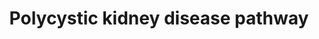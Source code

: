 ---
annotations:
- id: PW:0000003
  parent: signaling pathway
  type: Pathway Ontology
  value: signaling pathway
- id: CL:1000497
  parent: animal cell
  type: Cell Type Ontology
  value: kidney cell
- id: PW:0000300
  parent: disease pathway
  type: Pathway Ontology
  value: kidney disease pathway
- id: DOID:0080322
  type: Disease Ontology
  value: polycystic kidney disease
authors:
- Egonw
- Mkutmon
- MaintBot
- Khanspers
- Fehrhart
- AgustinGV
- Eweitz
citedin: ''
communities:
- Diseases
- ONTOX
- Renal_Genomics
description: A putative PKD pathway proposed in [Torres 2009 (Figure 2)](https://europepmc.org/article/MED/19455193),
  showing up or down regulated genes.   V2R antagonists from [Wikipedia](https://en.wikipedia.org/wiki/Vasopressin_receptor_antagonist#Vaptans).
last-edited: 2025-07-15
ndex: null
organisms:
- Homo sapiens
redirect_from:
- /index.php/Pathway:WP2571
- /instance/WP2571
- /instance/WP2571_r139975
revision: r139975
schema-jsonld:
- '@context': https://schema.org/
  '@id': https://wikipathways.github.io/pathways/WP2571.html
  '@type': Dataset
  creator:
    '@type': Organization
    name: WikiPathways
  description: A putative PKD pathway proposed in [Torres 2009 (Figure 2)](https://europepmc.org/article/MED/19455193),
    showing up or down regulated genes.   V2R antagonists from [Wikipedia](https://en.wikipedia.org/wiki/Vasopressin_receptor_antagonist#Vaptans).
  keywords:
  - ADCY6
  - ADP
  - AMP
  - 'AMP '
  - ATP
  - BRAF
  - CCND1
  - CFTR
  - CTNNB1
  - Ca²⁺
  - Cl-
  - DVL1
  - DVL2
  - DVL3
  - EGF
  - ERBB2
  - ERK1
  - FLT1
  - FOS
  - FZD1
  - FZD10
  - FZD2
  - FZD3
  - FZD4
  - FZD5
  - FZD6
  - FZD7
  - FZD8
  - FZD9
  - GNA11
  - GNAI1
  - GNAI2
  - GNAI3
  - GNAQ
  - GNAS
  - GSK3B
  - HRAS
  - IGF1
  - IGF1R
  - IKBKB
  - IP3
  - JUN
  - K+
  - KCNN4
  - KDR
  - KRAS
  - K⁺
  - LKB1
  - MAP2K2
  - MTOR
  - MYC
  - Metformin
  - Mozavaptan
  - NKCC1
  - NRAS
  - Na+
  - Na⁺
  - PDE1A
  - PKA
  - PKD1
  - PKD2
  - PLCG2
  - PRKAA1
  - PRKAA2
  - PRKAB1
  - PRKAB2
  - PRKAG1
  - PRKAG2
  - PRKAG3
  - RHEB
  - RSK
  - SRC
  - SSTR2
  - Satavaptan
  - Somatostatin
  - TNF
  - TSC1
  - TSC2
  - Tolvaptan
  - Triptolide
  - VEGFB
  - Vasopressin
  - WNT1
  - WNT10A
  - WNT10B
  - WNT11
  - WNT16
  - WNT2
  - WNT2B
  - WNT3
  - WNT3A
  - WNT4
  - WNT5A
  - WNT5B
  - WNT6
  - WNT7A
  - WNT7B
  - WNT8A
  - WNT8B
  - WNT9A
  - WNT9B
  - cAMP
  - lixivaptan
  - sFRP4
  license: CC0
  name: Polycystic kidney disease pathway
seo: CreativeWork
title: Polycystic kidney disease pathway
wpid: WP2571
---